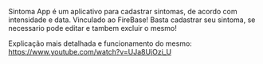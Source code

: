 Sintoma App é um aplicativo para cadastrar sintomas, de acordo com intensidade e data. Vinculado ao FireBase!
Basta cadastrar seu sintoma, se necessario pode editar e tambem excluir o mesmo!

Explicação mais detalhada e funcionamento do mesmo:
https://www.youtube.com/watch?v=UJa8UjOzi_U
